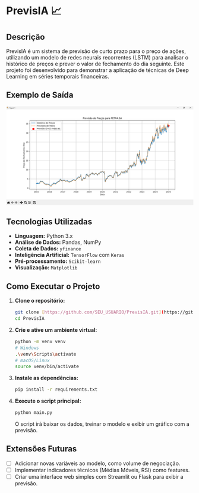 # PrevisIA 📈

## Descrição

PrevisIA é um sistema de previsão de curto prazo para o preço de ações, utilizando um modelo de redes neurais recorrentes (LSTM) para analisar o histórico de preços e prever o valor de fechamento do dia seguinte. Este projeto foi desenvolvido para demonstrar a aplicação de técnicas de Deep Learning em séries temporais financeiras.

## Exemplo de Saída

![Exemplo de Gráfico de Previsão](img\previsIA-graph.png)

## Tecnologias Utilizadas

- **Linguagem:** Python 3.x
- **Análise de Dados:** Pandas, NumPy
- **Coleta de Dados:** `yfinance`
- **Inteligência Artificial:** `TensorFlow` com `Keras`
- **Pré-processamento:** `Scikit-learn`
- **Visualização:** `Matplotlib`

## Como Executar o Projeto

1.  **Clone o repositório:**
    ```bash
    git clone [https://github.com/SEU_USUARIO/PrevisIA.git](https://github.com/SEU_USUARIO/PrevisIA.git)
    cd PrevisIA
    ```

2.  **Crie e ative um ambiente virtual:**
    ```bash
    python -m venv venv
    # Windows
    .\venv\Scripts\activate
    # macOS/Linux
    source venv/bin/activate
    ```

3.  **Instale as dependências:**
    ```bash
    pip install -r requirements.txt
    ```

4.  **Execute o script principal:**
    ```bash
    python main.py
    ```
    O script irá baixar os dados, treinar o modelo e exibir um gráfico com a previsão.

## Extensões Futuras

- [ ] Adicionar novas variáveis ao modelo, como volume de negociação.
- [ ] Implementar indicadores técnicos (Médias Móveis, RSI) como features.
- [ ] Criar uma interface web simples com Streamlit ou Flask para exibir a previsão.
